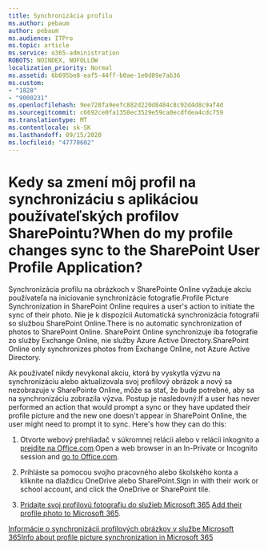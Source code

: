```yaml
---
title: Synchronizácia profilu
ms.author: pebaum
author: pebaum
ms.audience: ITPro
ms.topic: article
ms.service: o365-administration
ROBOTS: NOINDEX, NOFOLLOW
localization_priority: Normal
ms.assetid: 6b695be8-eaf5-44ff-b0ae-1e0d89e7ab36
ms.custom:
- "1828"
- "9000231"
ms.openlocfilehash: 9ee728fa9eefc882d220d8484c8c92d4d8c9af4d
ms.sourcegitcommit: c6692ce0fa1358ec3529e59ca0ecdfdea4cdc759
ms.translationtype: MT
ms.contentlocale: sk-SK
ms.lasthandoff: 09/15/2020
ms.locfileid: "47770602"
---
```

# <a name="when-do-my-profile-changes-sync-to-the-sharepoint-user-profile-application"></a><span data-ttu-id="ab743-102">Kedy sa zmení môj profil na synchronizáciu s aplikáciou používateľských profilov SharePointu?</span><span class="sxs-lookup"><span data-stu-id="ab743-102">When do my profile changes sync to the SharePoint User Profile Application?</span></span>

<span data-ttu-id="ab743-103">Synchronizácia profilu na obrázkoch v SharePointe Online vyžaduje akciu používateľa na iniciovanie synchronizácie fotografie.</span><span class="sxs-lookup"><span data-stu-id="ab743-103">Profile Picture Synchronization in SharePoint Online requires a user's action to initiate the sync of their photo.</span></span> <span data-ttu-id="ab743-104">Nie je k dispozícii Automatická synchronizácia fotografií so službou SharePoint Online.</span><span class="sxs-lookup"><span data-stu-id="ab743-104">There is no automatic synchronization of photos to SharePoint Online.</span></span> <span data-ttu-id="ab743-105">SharePoint Online synchronizuje iba fotografie zo služby Exchange Online, nie služby Azure Active Directory.</span><span class="sxs-lookup"><span data-stu-id="ab743-105">SharePoint Online only synchronizes photos from Exchange Online, not Azure Active Directory.</span></span>

<span data-ttu-id="ab743-106">Ak používateľ nikdy nevykonal akciu, ktorá by vyskytla výzvu na synchronizáciu alebo aktualizovala svoj profilový obrázok a nový sa nezobrazuje v SharePointe Online, môže sa stať, že bude potrebné, aby sa na synchronizáciu zobrazila výzva. Postup je nasledovný:</span><span class="sxs-lookup"><span data-stu-id="ab743-106">If a user has never performed an action that would prompt a sync or they have updated their profile picture and the new one doesn't appear in SharePoint Online, the user might need to prompt it to sync. Here's how they can do this:</span></span>

1. <span data-ttu-id="ab743-107">Otvorte webový prehliadač v súkromnej relácii alebo v relácii inkognito a [prejdite na Office.com](https://www.office.com/).</span><span class="sxs-lookup"><span data-stu-id="ab743-107">Open a web browser in an In-Private or Incognito session and [go to Office.com](https://www.office.com/).</span></span>

2. <span data-ttu-id="ab743-108">Prihláste sa pomocou svojho pracovného alebo školského konta a kliknite na dlaždicu OneDrive alebo SharePoint.</span><span class="sxs-lookup"><span data-stu-id="ab743-108">Sign in with their work or school account, and click the OneDrive or SharePoint tile.</span></span>

3. <span data-ttu-id="ab743-109">[Pridajte svoj profilovú fotografiu do služieb Microsoft 365](https://support.office.com/article/Add-your-profile-photo-to-Office-365-2eaf93fd-b3f1-43b9-9cdc-bdcd548435b7).</span><span class="sxs-lookup"><span data-stu-id="ab743-109">[Add their profile photo to Microsoft 365](https://support.office.com/article/Add-your-profile-photo-to-Office-365-2eaf93fd-b3f1-43b9-9cdc-bdcd548435b7).</span></span>

[<span data-ttu-id="ab743-110">Informácie o synchronizácii profilových obrázkov v službe Microsoft 365</span><span class="sxs-lookup"><span data-stu-id="ab743-110">Info about profile picture synchronization in Microsoft 365</span></span>](https://support.office.com/article/Information-about-user-profile-synchronization-in-SharePoint-Online-177eb196-5887-43c9-84c3-b98a43d35129)

